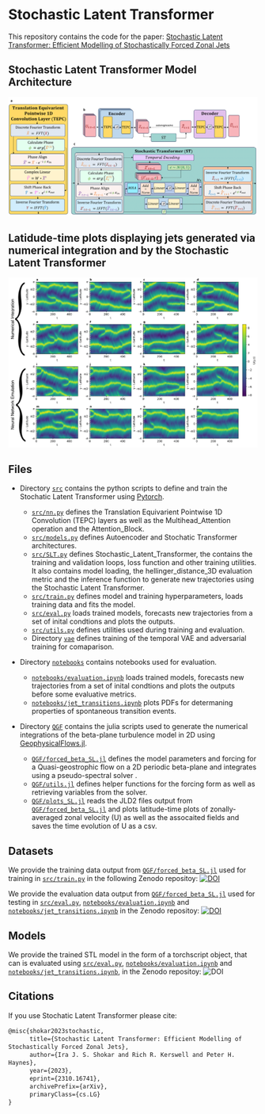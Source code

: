 # Stochastic Latent Transformer

This repository contains the code for the paper: [Stochastic Latent Transformer: Efficient Modelling of Stochastically Forced Zonal Jets](https://arxiv.org/abs/2310.16741)

## Stochastic Latent Transformer Model Architecture
![Stochastic Latent Transformer Model Architecture](static/SLT.png "Stochastic Latent Transformer Model Architecture")


## Latidude-time plots displaying jets generated via numerical integration and by the Stochastic Latent Transformer
![Latidude-time plots displaying jets generated via numerical integration and by the Stochastic Latent Transformer](static/lat_time.png "Latidude-time plots displaying jets generated via numerical integration and by the Stochastic Latent Transformer")

## Files

 - Directory [`src`](https://github.com/Ira-Shokar/Stochastic_Latent_Transformer/tree/main/src) contains the python scripts to define and train the Stochatic Latent Transformer using [Pytorch](https://github.com/pytorch/pytorch).
    - [`src/nn.py`](https://github.com/Ira-Shokar/Stochastic_Latent_Transformer/tree/main/src/nn.py)  defines the Translation Equivarient Pointwise 1D Convolution (TEPC) layers as well as the Multihead_Attention operation and the Attention_Block.
    - [`src/models.py`](https://github.com/Ira-Shokar/Stochastic_Latent_Transformer/tree/main/src/models.py) defines Autoencoder and Stochatic Transformer architectures.
    - [`src/SLT.py`](https://github.com/Ira-Shokar/Stochastic_Latent_Transformer/tree/main/src/SLT.py)  defines Stochastic_Latent_Transformer, the contains the training and validation loops, loss function and other training utilities. It also contains model loading, the hellinger_distance_3D evaluation metric and the inference function to generate new trajectories using the Stochastic Latent Transformer.
    - [`src/train.py`](https://github.com/Ira-Shokar/Stochastic_Latent_Transformer/tree/main/src/train.py) defines model and training hyperparameters, loads training data and fits the model.
    - [`src/eval.py`](https://github.com/Ira-Shokar/Stochastic_Latent_Transformer/tree/main/src/eval.py) loads trained models, forecasts new trajectories from a set of inital condtions and plots the outputs.
    - [`src/utils.py`](https://github.com/Ira-Shokar/Stochastic_Latent_Transformer/tree/main/src/utils.py) defines utilities used during training and evaluation.
    - Directory [`vae`](https://github.com/Ira-Shokar/Stochastic_Latent_Transformer/tree/main/src/vae) defines training of the temporal VAE and adversarial training for comaparison.

- Directory [`notebooks`](https://github.com/Ira-Shokar/Stochastic_Latent_Transformer/tree/main/notebooks) contains notebooks used for evaluation.
    - [`notebooks/evaluation.ipynb`](https://github.com/Ira-Shokar/Stochastic_Latent_Transformer/tree/main/notebooks/evaluation.ipynb) loads trained models, forecasts new trajectories from a set of inital condtions and plots the outputs before some evaluative metrics.
    - [`notebooks/jet_transitions.ipynb`](https://github.com/Ira-Shokar/Stochastic_Latent_Transformer/tree/main/notebooks/jet_transitions.ipynb) plots PDFs for determaning properties of spontaneous transition events.

- Directory [`QGF`](https://github.com/Ira-Shokar/Stochastic_Latent_Transformer/tree/main/QGF) contains the julia scripts used to generate the numerical integrations of the beta-plane turbulence model in 2D using [GeophysicalFlows.jl](https://github.com/FourierFlows/GeophysicalFlows.jl).
    - [`QGF/forced_beta_SL.jl`](https://github.com/Ira-Shokar/Stochastic_Latent_Transformer/tree/main/QGF/forced_beta_SL.jl) defines the model parameters and forcing for a Quasi-geostrophic flow on a 2D periodic beta-plane and integrates using a pseudo-spectral solver .
    - [`QGF/utils.jl`](https://github.com/Ira-Shokar/Stochastic_Latent_Transformer/tree/main/QGF/utils.jl) defines helper functions for the forcing form as well as retrieving variables from the solver.
    - [`QGF/plots_SL.jl`](https://github.com/Ira-Shokar/Stochastic_Latent_Transformer/tree/main/QGF/plots_SL.jl) reads the JLD2 files output from [`QGF/forced_beta_SL.jl`](https://github.com/Ira-Shokar/Stochastic_Latent_Transformer/tree/main/QGF/forced_beta_SL.jl) and plots latitude-time plots of zonally-averaged zonal velocity (U) as well as the assocaited fields and saves the time evolution of U as a csv.

## Datasets
We provide the training data output from [`QGF/forced_beta_SL.jl`](https://github.com/Ira-Shokar/Stochastic_Latent_Transformer/tree/main/QGF/forced_beta_SL.jl) used for training in [`src/train.py`](https://github.com/Ira-Shokar/Stochastic_Latent_Transformer/tree/main/src/train.py) in the following Zenodo repositoy: [![DOI](https://zenodo.org/badge/DOI/10.5281/zenodo.10034268.svg)](https://doi.org/10.5281/zenodo.10034268)

We provide the evaluation data output from [`QGF/forced_beta_SL.jl`](https://github.com/Ira-Shokar/Stochastic_Latent_Transformer/tree/main/QGF/forced_beta_SL.jl) used for testing in [`src/eval.py`](https://github.com/Ira-Shokar/Stochastic_Latent_Transformer/tree/main/src/eval.py), [`notebooks/evaluation.ipynb`](https://github.com/Ira-Shokar/Stochastic_Latent_Transformer/tree/main/notebooks/evaluation.ipynb) and [`notebooks/jet_transitions.ipynb`](https://github.com/Ira-Shokar/Stochastic_Latent_Transformer/tree/main/notebooks/jet_transitions.ipynb) in the Zenodo repositoy: [![DOI](https://zenodo.org/badge/DOI/10.5281/zenodo.10034268.svg)](https://doi.org/10.5281/zenodo.10034268)

## Models
We provide the trained STL model in the form of a torchscript object, that can is evaluated using [`src/eval.py`](https://github.com/Ira-Shokar/Stochastic_Latent_Transformer/tree/main/src/eval.py), [`notebooks/evaluation.ipynb`](https://github.com/Ira-Shokar/Stochastic_Latent_Transformer/tree/main/notebooks/evaluation.ipynb) and [`notebooks/jet_transitions.ipynb`](https://github.com/Ira-Shokar/Stochastic_Latent_Transformer/tree/main/notebooks/jet_transitions.ipynb), in the Zenodo repositoy: ![DOI](https://zenodo.org/badge/DOI/10.5281/zenodo.10034268.svg)

## Citations

If you use Stochatic Latent Transformer please cite:

```
@misc{shokar2023stochastic,
      title={Stochastic Latent Transformer: Efficient Modelling of Stochastically Forced Zonal Jets}, 
      author={Ira J. S. Shokar and Rich R. Kerswell and Peter H. Haynes},
      year={2023},
      eprint={2310.16741},
      archivePrefix={arXiv},
      primaryClass={cs.LG}
}
```

